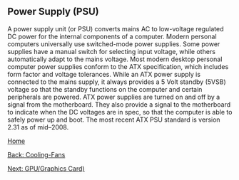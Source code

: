 ## Power Supply (PSU) 
A power supply unit (or PSU) converts mains AC to low-voltage regulated DC power for the internal components of a computer. Modern personal computers universally use switched-mode power supplies. Some power supplies have a 
manual switch for selecting input voltage, while others automatically adapt to the mains voltage.
Most modern desktop personal computer power supplies conform to the ATX specification, which includes form factor and voltage tolerances. While an ATX power supply is connected to the mains supply, it always provides a 5 Volt 
standby (5VSB) voltage so that the standby functions on the computer and certain peripherals are powered. ATX power supplies are turned on and off by a signal from the motherboard. They also provide a signal to the motherboard 
to indicate when the DC voltages are in spec, so that the computer is able to safely power up and boot. The most recent ATX PSU standard is version 2.31 as of mid–2008.

[Home](README.md)

[Back: Cooling-Fans](Cooling-Fans.md)

[Next: GPU/Graphics Card)](GPU-Graphics-Card.md)


